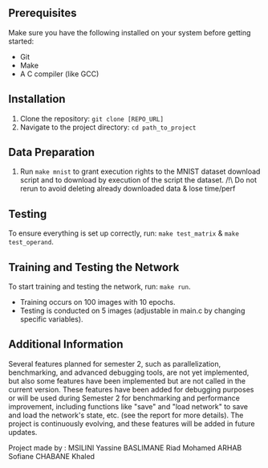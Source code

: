## Prerequisites

Make sure you have the following installed on your system before getting started:

- Git
- Make
- A C compiler (like GCC)

## Installation

1. Clone the repository: `git clone [REPO_URL]`
2. Navigate to the project directory: `cd path_to_project`

## Data Preparation

1. Run `make mnist` to grant execution rights to the MNIST dataset download script and to download by execution of the script the dataset. /!\ Do not rerun to avoid deleting already downloaded data & lose time/perf

## Testing

To ensure everything is set up correctly, run: `make test_matrix` & `make test_operand`.

## Training and Testing the Network

To start training and testing the network, run: `make run`.

- Training occurs on 100 images with 10 epochs.
- Testing is conducted on 5 images (adjustable in main.c by changing specific variables).

## Additional Information

Several features planned for semester 2, such as parallelization, benchmarking, and advanced debugging tools, are not yet implemented, but also some features have been implemented but are not called in the current version. These features have been added for debugging purposes or will be used during Semester 2 for benchmarking and performance improvement, including functions like "save" and "load network" to save and load the network's state, etc. (see the report for more details).
The project is continuously evolving, and these features will be added in future updates.

Project made by : 
MSILINI Yassine
BASLIMANE Riad Mohamed
ARHAB Sofiane
CHABANE Khaled
